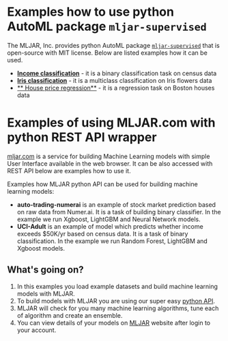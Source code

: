 # Examples how to use python AutoML package `mljar-supervised`

The MLJAR, Inc. provides python AutoML package [`mljar-supervised`](https://github.com/mljar/mljar-supervised) that is open-source with MIT license. Below are listed examples how it can be used.

- [**Income classification**](https://github.com/mljar/mljar-examples/tree/master/Income_classification) - it is a binary classification task on census data
- [**Iris classification**](https://github.com/mljar/mljar-examples/tree/master/Iris_classification) - it is a multiclass classification on Iris flowers data
- [** House price regression**](https://github.com/mljar/mljar-examples/tree/master/House_price_regression) - it is a regression task on Boston houses data


# Examples of using MLJAR.com with python REST API wrapper

[mljar.com](https://mljar.com) is a service for building Machine Learning models with simple User Interface available in the web browser. It can be also accessed with REST API below are examples how to use it.

Examples how MLJAR python API can be used for building machine learning models:

 - **auto-trading-numerai** is an example of stock market prediction based on raw data from Numer.ai.
 It is a task of building binary classifier. In the example we run Xgboost, LightGBM and Neural Network models.
 - **UCI-Adult** is an example of model which predicts whether income exceeds $50K/yr based on census data.
 It is a task of binary classification. In the example we run Random Forest, LightGBM and Xgboost models.

## What's going on?

 1. In this examples you load example datasets and build machine learning models with MLJAR.
 2. To build models with MLJAR you are using our super easy [python API][1].
 3. MLJAR will check for you many machine learning algorithms, tune each of algorithm and create an ensemble.
 4. You can view details of your models on [MLJAR][2] website after login to your account.

[1]: https://github.com/mljar/mljar-api-python
[2]: https://mljar.com
